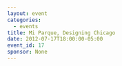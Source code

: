 ```yaml
---
layout: event
categories: 
  - events
title: Mi Parque, Designing Chicago
date: 2012-07-17T18:00:00-05:00
event_id: 17
sponsor: None
---
```



